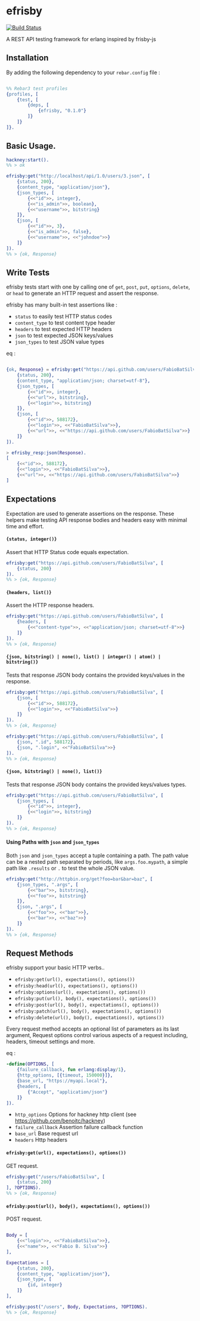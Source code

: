 # efrisby

[![Build Status](https://travis-ci.org/FabioBatSilva/efrisby.svg)](https://travis-ci.org/FabioBatSilva/efrisby)

A REST API testing framework for erlang inspired by frisby-js

## Installation

By adding the following dependency to your ```rebar.config``` file :

```erlang

%% Rebar3 test profiles
{profiles, [
    {test, [
        {deps, [
            {efrisby, "0.1.0"}
        ]}
    ]}
]}.

```

## Basic Usage.

```erlang
hackney:start().
%% > ok

efrisby:get("http://localhost/api/1.0/users/3.json", [
    {status, 200},
    {content_type, "application/json"},
    {json_types, [
        {<<"id">>, integer},
        {<<"is_admin">>, boolean},
        {<<"username">>, bitstring}
    ]},
    {json, [
        {<<"id">>, 3},
        {<<"is_admin">>, false},
        {<<"username">>, <<"johndoe">>}
    ]}
]).
%% > {ok, Response}

```


## Write Tests

efrisby tests start with one by calling one of ``get``, ``post``, ``put``, ``options``, ``delete``, or ``head`` to generate an HTTP request and assert the response.

efrisby has many built-in test assertions like :

* ``status`` to easily test HTTP status codes
* ``content_type`` to test content type header
* ``headers`` to test expected HTTP headers
* ``json`` to test expected JSON keys/values
* ``json_types`` to test JSON value types

eq :

```erlang

{ok, Response} = efrisby:get("https://api.github.com/users/FabioBatSilva", [
    {status, 200},
    {content_type, "application/json; charset=utf-8"},
    {json_types, [
        {<<"id">>, integer},
        {<<"url">>, bitstring},
        {<<"login">>, bitstring}
    ]},
    {json, [
        {<<"id">>, 588172},
        {<<"login">>, <<"FabioBatSilva">>},
        {<<"url">>, <<"https://api.github.com/users/FabioBatSilva">>}
    ]}
]).

> efrisby_resp:json(Response).
[
    {<<"id">>, 588172},
    {<<"login">>, <<"FabioBatSilva">>},
    {<<"url">>, <<"https://api.github.com/users/FabioBatSilva">>}
]
```

## Expectations

Expectation are used to generate assertions on the response.
These helpers make testing API response bodies and headers easy with minimal time and effort.


#### ``{status, integer()}``

Assert that HTTP Status code equals expectation.

```erlang
efrisby:get("https://api.github.com/users/FabioBatSilva", [
    {status, 200}
]).
%% > {ok, Response}
```


#### ``{headers, list()}``

Assert the HTTP response headers.

```erlang
efrisby:get("https://api.github.com/users/FabioBatSilva", [
    {headers, [
        {<<"content-type">>, <<"application/json; charset=utf-8">>}
    ]}
]).
%% > {ok, Response}
```


#### ``{json, bitstring() | none(), list() | integer() | atom() | bitstring()}``

Tests that response JSON body contains the provided keys/values in the response.

```erlang
efrisby:get("https://api.github.com/users/FabioBatSilva", [
    {json, [
        {<<"id">>, 588172},
        {<<"login">>, <<"FabioBatSilva">>}
    ]}
]).
%% > {ok, Response}

efrisby:get("https://api.github.com/users/FabioBatSilva", [
    {json, ".id", 588172},
    {json, ".login", <<"FabioBatSilva">>}
]).
%% > {ok, Response}
```


#### ``{json, bitstring() | none(), list()}``

Tests that response JSON body contains the provided keys/values types.

```erlang
efrisby:get("https://api.github.com/users/FabioBatSilva", [
    {json_types, [
        {<<"id">>, integer},
        {<<"login">>, bitstring}
    ]}
]).
%% > {ok, Response}
```

#### Using Paths with ``json`` and ``json_types``

Both ``json`` and ``json_types`` accept a tuple containing a path.
The path value can be a nested path separated by periods, like ``args.foo.mypath``, a simple path like ``.results`` or ``.`` to test the whole JSON value.

```erlang
efrisby:get("http://httpbin.org/get?foo=bar&bar=baz", [
    {json_types, ".args", [
        {<<"bar">>, bitstring},
        {<<"foo">>, bitstring}
    ]},
    {json, ".args", [
        {<<"foo">>, <<"bar">>},
        {<<"bar">>, <<"baz">>}
    ]}
]).
%% > {ok, Response}
```

## Request Methods

efrisby support your basic HTTP verbs..

* ``efrisby:get(url(), expectations(), options())``
* ``efrisby:head(url(), expectations(), options())``
* ``efrisby:options(url(), expectations(), options())``
* ``efrisby:put(url(), body(), expectations(), options())``
* ``efrisby:post(url(), body(), expectations(), options())``
* ``efrisby:patch(url(), body(), expectations(), options())``
* ``efrisby:delete(url(), body(), expectations(), options())``


Every request method accepts an optional list of parameters as its last argument,
Request options control various aspects of a request including, headers, timeout settings and more.

eq :

```erlang
-define(OPTIONS, [
    {failure_callback, fun erlang:display/1},
    {http_options, [{timeout, 150000}]},
    {base_url, "https://myapi.local"},
    {headers, [
        {"Accept", "application/json"}
    ]}
]).
```

* ``http_options`` Options for hackney http client (see https://github.com/benoitc/hackney)
* ``failure_callback`` Assertion failure callback function
* ``base_url`` Base request url
* ``headers`` Http headers

#### ``efrisby:get(url(), expectations(), options())``

GET request.

```erlang
efrisby:get("/users/FabioBatSilva", [
    {status, 200}
], ?OPTIONS).
%% > {ok, Response}
```

#### ``efrisby:post(url(), body(), expectations(), options())``

POST request.

```erlang

Body = [
    {<<"login">>, <<"FabioBatSilva">>},
    {<<"name">>, <<"Fabio B. Silva">>}
],

Expectations = [
    {status, 200},
    {content_type, "application/json"},
    {json_type, [
        {id, integer}
    ]}
],

efrisby:post("/users", Body, Expectations, ?OPTIONS).
%% > {ok, Response}
```